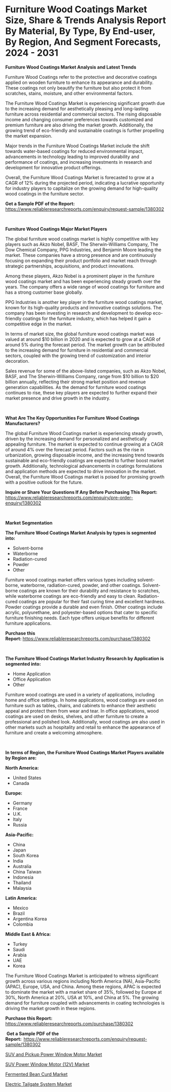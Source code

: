 <p><h1>Furniture Wood Coatings Market Size, Share & Trends Analysis Report By Material, By Type, By End-user, By Region, And Segment Forecasts, 2024 - 2031</h1></p><p><strong>Furniture Wood Coatings Market Analysis and Latest Trends</strong></p>
<p><p>Furniture Wood Coatings refer to the protective and decorative coatings applied on wooden furniture to enhance its appearance and durability. These coatings not only beautify the furniture but also protect it from scratches, stains, moisture, and other environmental factors.</p><p>The Furniture Wood Coatings Market is experiencing significant growth due to the increasing demand for aesthetically pleasing and long-lasting furniture across residential and commercial sectors. The rising disposable income and changing consumer preferences towards customized and premium furniture are also driving the market growth. Additionally, the growing trend of eco-friendly and sustainable coatings is further propelling the market expansion.</p><p>Major trends in the Furniture Wood Coatings Market include the shift towards water-based coatings for reduced environmental impact, advancements in technology leading to improved durability and performance of coatings, and increasing investments in research and development for innovative product offerings.</p><p>Overall, the Furniture Wood Coatings Market is forecasted to grow at a CAGR of 12% during the projected period, indicating a lucrative opportunity for industry players to capitalize on the growing demand for high-quality wood coatings in the furniture sector.</p></p>
<p><strong>Get a Sample PDF of the Report:&nbsp;</strong> <a href="https://www.reliableresearchreports.com/enquiry/request-sample/1380302">https://www.reliableresearchreports.com/enquiry/request-sample/1380302</a></p>
<p>&nbsp;</p>
<p><strong>Furniture Wood Coatings Major Market Players</strong></p>
<p><p>The global furniture wood coatings market is highly competitive with key players such as Akzo Nobel, BASF, The Sherwin-Williams Company, The Dow Chemical Company, PPG Industries, and Benjamin Moore leading the market. These companies have a strong presence and are continuously focusing on expanding their product portfolio and market reach through strategic partnerships, acquisitions, and product innovations.</p><p>Among these players, Akzo Nobel is a prominent player in the furniture wood coatings market and has been experiencing steady growth over the years. The company offers a wide range of wood coatings for furniture and has a strong customer base globally.</p><p>PPG Industries is another key player in the furniture wood coatings market, known for its high-quality products and innovative coatings solutions. The company has been investing in research and development to develop eco-friendly coatings for the furniture industry, which has helped it gain a competitive edge in the market.</p><p>In terms of market size, the global furniture wood coatings market was valued at around $10 billion in 2020 and is expected to grow at a CAGR of around 5% during the forecast period. The market growth can be attributed to the increasing demand for furniture in residential and commercial sectors, coupled with the growing trend of customization and interior decoration.</p><p>Sales revenue for some of the above-listed companies, such as Akzo Nobel, BASF, and The Sherwin-Williams Company, range from $10 billion to $20 billion annually, reflecting their strong market position and revenue generation capabilities. As the demand for furniture wood coatings continues to rise, these key players are expected to further expand their market presence and drive growth in the industry.</p></p>
<p>&nbsp;</p>
<p><strong>What Are The Key Opportunities For Furniture Wood Coatings Manufacturers?</strong></p>
<p><p>The global Furniture Wood Coatings market is experiencing steady growth, driven by the increasing demand for personalized and aesthetically appealing furniture. The market is expected to continue growing at a CAGR of around 4% over the forecast period. Factors such as the rise in urbanization, growing disposable income, and the increasing trend towards sustainable and eco-friendly coatings are expected to further boost market growth. Additionally, technological advancements in coatings formulations and application methods are expected to drive innovation in the market. Overall, the Furniture Wood Coatings market is poised for promising growth with a positive outlook for the future.</p></p>
<p><strong>Inquire or Share Your Questions If Any Before Purchasing This Report:</strong> <a href="https://www.reliableresearchreports.com/enquiry/pre-order-enquiry/1380302">https://www.reliableresearchreports.com/enquiry/pre-order-enquiry/1380302</a></p>
<p>&nbsp;</p>
<p><strong>Market Segmentation</strong></p>
<p><strong>The Furniture Wood Coatings Market Analysis by types is segmented into:</strong></p>
<p><ul><li>Solvent-borne</li><li>Waterborne</li><li>Radiation-cured</li><li>Powder</li><li>Other</li></ul></p>
<p><p>Furniture wood coatings market offers various types including solvent-borne, waterborne, radiation-cured, powder, and other coatings. Solvent-borne coatings are known for their durability and resistance to scratches, while waterborne coatings are eco-friendly and easy to clean. Radiation-cured coatings are popular for their fast curing time and excellent hardness. Powder coatings provide a durable and even finish. Other coatings include acrylic, polyurethane, and polyester-based options that cater to specific furniture finishing needs. Each type offers unique benefits for different furniture applications.</p></p>
<p><strong>Purchase this Report:&nbsp;</strong><a href="https://www.reliableresearchreports.com/purchase/1380302">https://www.reliableresearchreports.com/purchase/1380302</a></p>
<p>&nbsp;</p>
<p><strong>The Furniture Wood Coatings Market Industry Research by Application is segmented into:</strong></p>
<p><ul><li>Home Application</li><li>Office Application</li><li>Other</li></ul></p>
<p><p>Furniture wood coatings are used in a variety of applications, including home and office settings. In home applications, wood coatings are used on furniture such as tables, chairs, and cabinets to enhance their aesthetic appeal and protect them from wear and tear. In office applications, wood coatings are used on desks, shelves, and other furniture to create a professional and polished look. Additionally, wood coatings are also used in other markets such as hospitality and retail to enhance the appearance of furniture and create a welcoming atmosphere.</p></p>
<p>&nbsp;</p>
<p><strong>In terms of Region, the Furniture Wood Coatings Market Players available by Region are:</strong></p>
<p>
    <p> <strong> North America: </strong>
        <ul>
            <li>United States</li>
            <li>Canada</li>
        </ul>
        </p> 
    <p> <strong> Europe: </strong>
        <ul>
            <li>Germany</li>
            <li>France</li>
            <li>U.K.</li>
            <li>Italy</li>
            <li>Russia</li>
        </ul>
        </p> 
    <p> <strong> Asia-Pacific: </strong>
        <ul>
            <li>China</li>
            <li>Japan</li>
            <li>South Korea</li>
            <li>India</li>
            <li>Australia</li>
            <li>China Taiwan</li>
            <li>Indonesia</li>
            <li>Thailand</li>
            <li>Malaysia</li>
        </ul>
        </p> 
    <p> <strong> Latin America: </strong>
        <ul>
            <li>Mexico</li>
            <li>Brazil</li>
            <li>Argentina Korea</li>
            <li>Colombia</li>
        </ul>
        </p> 
    <p> <strong> Middle East & Africa: </strong>
        <ul>
            <li>Turkey</li>
            <li>Saudi</li>
            <li>Arabia</li>
            <li>UAE</li>
            <li>Korea</li>
        </ul>
    </p>
    </p>
<p><p>The Furniture Wood Coatings Market is anticipated to witness significant growth across various regions including North America (NA), Asia-Pacific (APAC), Europe, USA, and China. Among these regions, APAC is expected to dominate the market with a market share of 35%, followed by Europe at 30%, North America at 20%, USA at 10%, and China at 5%. The growing demand for furniture coupled with advancements in coating technologies is driving the market growth in these regions.</p></p>
<p><strong>Purchase this Report: </strong><a href="https://www.reliableresearchreports.com/purchase/1380302">https://www.reliableresearchreports.com/purchase/1380302</a></p>
<p>&nbsp;<strong>Get a Sample PDF of the Report:&nbsp;&nbsp;</strong><a href="https://www.reliableresearchreports.com/enquiry/request-sample/1380302">https://www.reliableresearchreports.com/enquiry/request-sample/1380302</a></p>
<p><strong></strong></p>
<p><p><a href="https://view.publitas.com/reportprime-1/decoding-the-suv-and-pickup-power-window-motor-market-a-deep-dive-into-the-latest-market-trends-market-segmentation-and-competitive-analysis/">SUV and Pickup Power Window Motor Market</a></p><p><a href="https://view.publitas.com/reportprime-1/suv-power-window-motor-12v-market-centers-on-aspects-such-as-market-growth-market-share-market-opportunity-and-projected-forecasts-spanning-from-2023-to-2030/">SUV Power Window Motor (12V) Market</a></p><p><a href="https://military-diascia-e68.notion.site/Fermented-Bean-Curd-Market-Size-and-Examines-its-Market-Scope-with-a-Primary-Focus-on-Growth-Oppor-e074ebce686d45a7ad29be25704173bd">Fermented Bean Curd Market</a></p><p><a href="https://view.publitas.com/reportprime-1/insights-into-electric-tailgate-system-market-size-analysing-market-share-trends-and-growth-from-2023-to-2030/">Electric Tailgate System Market</a></p></p>